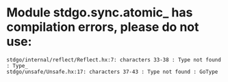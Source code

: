 # Module stdgo.sync.atomic_ has compilation errors, please do not use:
```
stdgo/internal/reflect/Reflect.hx:7: characters 33-38 : Type not found : Type_
stdgo/unsafe/Unsafe.hx:17: characters 37-43 : Type not found : GoType

```

